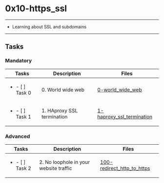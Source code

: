 # 0x10-https_ssl

---

* Learning about SSL and subdomains

---

## Tasks

### Mandatory

| Tasks | Description | Files |
| ----- | ----- | ----- |
| <ul><li> - [ ] Task 0 </li></ul> | 0. World wide web | [0-world_wide_web](0-world_wide_web) |
| <ul><li> - [ ] Task 1 </li></ul> | 1. HAproxy SSL termination | [1-haproxy_ssl_termination](1-haproxy_ssl_termination) |

### Advanced

| Tasks | Description | Files |
| ----- | ----- | ----- |
| <ul><li> - [ ] Task 2 </li></ul> | 2. No loophole in your website traffic | [100-redirect_http_to_https](100-redirect_http_to_https) |
